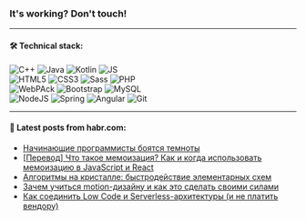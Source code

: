 ### It's working? Don't touch!

---

#### 🛠️ Technical stack:

![C++](https://img.shields.io/badge/C++-informational?logo=c%2B%2B&style=flat&logoColor=white&color=9C033A)
![Java](https://img.shields.io/badge/Java-informational?logo=java&style=flat&logoColor=white&color=007396)
![Kotlin](https://img.shields.io/badge/Kotlin-informational?logo=Kotlin&style=flat&logoColor=white&color=0095D5)
![JS](https://img.shields.io/badge/JS-informational?logo=javaScript&style=flat&logoColor=black&color=F7Df1E) <br>
![HTML5](https://img.shields.io/badge/HTML5-informational?logo=html5&style=flat&logoColor=white&color=E34F26)
![CSS3](https://img.shields.io/badge/CSS3-informational?logo=css3&style=flat&logoColor=white&color=157286)
![Sass](https://img.shields.io/badge/Saas-informational?logo=sass&style=flat&logoColor=white&color=hotpink)
![PHP](https://img.shields.io/badge/PHP-informational?logo=php&style=flat&logoColor=white&color=777BB4) <br>
![WebPAck](https://img.shields.io/badge/WebPack-informational?logo=webPack&style=flat&logoColor=white&color=FF6F00)
![Bootstrap](https://img.shields.io/badge/Bootstrap-informational?logo=Bootstrap&style=flat&logoColor=white&color=7952B3)
![MySQL](https://img.shields.io/badge/MySQL-informational?logo=MySQL&style=flat&logoColor=white&color=00f) <br>
![NodeJS](https://img.shields.io/badge/NodeJS-informational?logo=node.js&style=flat&logoColor=white&color=43853D)
![Spring](https://img.shields.io/badge/Spring-informational?logo=Spring&style=flat&logoColor=white&color=0A9EDC)
![Angular](https://img.shields.io/badge/Vue-informational?logo=vue.js&style=flat&logoColor=white&color=red)
![Git](https://img.shields.io/badge/Git-informational?logo=git&style=flat&logoColor=white&color=darkorange)

___

#### 💬 Latest posts from habr.com:

<!-- BLOG-POST-LIST:START -->
- [Начинающие программисты боятся темноты](https://habr.com/ru/post/666528/?utm_source=habrahabr&utm_medium=rss&utm_campaign=666528)
- [[Перевод] Что такое мемоизация? Как и когда использовать мемоизацию в JavaScript и React](https://habr.com/ru/post/666522/?utm_source=habrahabr&utm_medium=rss&utm_campaign=666522)
- [Алгоритмы на кристалле: быстродействие элементарных схем](https://habr.com/ru/post/494842/?utm_source=habrahabr&utm_medium=rss&utm_campaign=494842)
- [Зачем учиться motion-дизайну и как это сделать своими силами](https://habr.com/ru/post/666430/?utm_source=habrahabr&utm_medium=rss&utm_campaign=666430)
- [Как соединить Low Code и Serverless-архитектуры &lpar;и не платить вендору&rpar;](https://habr.com/ru/post/666442/?utm_source=habrahabr&utm_medium=rss&utm_campaign=666442)
<!-- BLOG-POST-LIST:END -->
